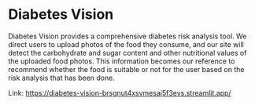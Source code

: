 # Diabetes Vision
Diabetes Vision provides a comprehensive diabetes risk analysis tool. We direct users to upload photos of the food they consume, and our site will detect the carbohydrate and sugar content and other nutritional values of the uploaded food photos. This information becomes our reference to recommend whether the food is suitable or not for the user based on the risk analysis that has been done.

Link: https://diabetes-vision-brsgnut4xsvmesaj5f3evs.streamlit.app/
